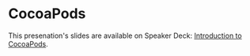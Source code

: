 CocoaPods
=========

This presenation's slides are available on Speaker Deck: [Introduction to CocoaPods](https://speakerdeck.com/shekibobo/introduction-to-cocoapods).


